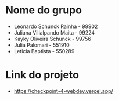 # Nome do grupo
- Leonardo Schunck Rainha - 99902
- Juliana Villalpando Maita - 99224
- Kayky Oliveira Schunck - 99756
- Julia Palomari - 551910
- Leticia Baptista - 550289

# Link do projeto
- https://checkpoint-4-webdev.vercel.app/